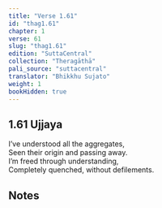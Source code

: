 ```yaml
---
title: "Verse 1.61"
id: "thag1.61"
chapter: 1
verse: 61
slug: "thag1.61"
edition: "SuttaCentral"
collection: "Theragāthā"
pali_source: "suttacentral"
translator: "Bhikkhu Sujato"
weight: 1
bookHidden: true
---
```


## 1.61 Ujjaya  

I’ve understood all the aggregates,  
Seen their origin and passing away.  
I’m freed through understanding,  
Completely quenched, without defilements.

## Notes